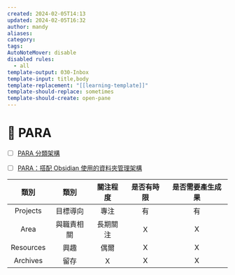```yaml
---
created: 2024-02-05T14:13
updated: 2024-02-05T16:32
author: mandy
aliases: 
category: 
tags: 
AutoNoteMover: disable
disabled rules:
  - all
template-output: 030-Inbox
template-input: title,body
template-replacement: "[[learning-template]]"
template-should-replace: sometimes
template-should-create: open-pane
---
```

# 🚀 PARA

- [ ] [PARA 分類架構](https://fntsr.tw/notes/para-method/)
- [ ] [PARA：搭配 Obsidian 使用的資料夾管理架構](https://hitripod.com/para-data-folder-structure/)


|   類別    |    類別    | 關注程度 | 是否有時限 | 是否需要產生成果 |
|:---------:|:----------:|:--------:|:----------:|:----------------:|
| Projects  |  目標導向  |   專注   |     有     |        有        |
|   Area    | 與職責相關 | 長期關注 |     Ｘ     |        X         |
| Resources |    興趣    |   偶爾   |     X      |        X         |
| Archives  |    留存    |    Ｘ    |     X      |        X         |




